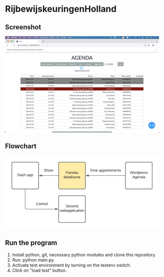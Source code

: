 # RijbewijskeuringenHolland

## Screenshot
![Rijbewijsholland](images/Screenshot.png)

## Flowchart
![Rijbewijsholland](images/Agenda.png)

## Run the program
1. Install python, git, necessary python modules and clone this repository. 
2. Run: python main.py.
3. Activate test environment by turning on the testenv switch.
4. Click on "load test" button.
